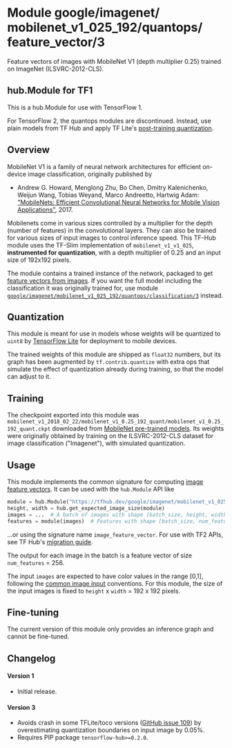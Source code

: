 # Module google/&zwnj;imagenet/&zwnj;mobilenet_v1_025_192/&zwnj;quantops/&zwnj;feature_vector/3
Feature vectors of images with MobileNet V1 (depth multiplier 0.25) trained on ImageNet (ILSVRC-2012-CLS).

<!-- dataset: ImageNet (ILSVRC-2012-CLS) -->
<!-- fine-tunable: false -->
<!-- format: hub -->
<!-- module-type: image-feature-vector -->
<!-- network-architecture: MobileNet V1 -->


## hub.Module for TF1

This is a hub.Module for use with TensorFlow 1.

For TensorFlow 2, the quantops modules are discontinued.
Instead, use plain models from TF Hub and apply TF Lite's
[post-training quantization](https://www.tensorflow.org/lite/performance/post_training_quantization).


## Overview

MobileNet V1 is a family of neural network architectures for efficient
on-device image classification, originally published by

  * Andrew G. Howard, Menglong Zhu, Bo Chen, Dmitry Kalenichenko, Weijun Wang,
    Tobias Weyand, Marco Andreetto, Hartwig Adam:
    ["MobileNets: Efficient Convolutional Neural Networks for
    Mobile Vision Applications"](https://arxiv.org/abs/1704.04861), 2017.

Mobilenets come in various sizes controlled by a multiplier for the
depth (number of features) in the convolutional layers. They can also be
trained for various sizes of input images to control inference speed.
This TF-Hub module uses the TF-Slim implementation of
`mobilenet_v1_v1_025`, **instrumented for quantization**,
with a depth multiplier of 0.25 and an input size of
192x192 pixels.

The module contains a trained instance of the network, packaged to get
[feature vectors from images](https://www.tensorflow.org/hub/common_signatures/images#feature-vector).
If you want the full model including the classification it was originally
trained for, use module
[`google/imagenet/mobilenet_v1_025_192/quantops/classification/3`](https://tfhub.dev/google/imagenet/mobilenet_v1_025_192/quantops/classification/3)
instead.


## Quantization

This module is meant for use in models whose weights will be quantized to
`uint8` by [TensorFlow Lite](https://www.tensorflow.org/mobile/tflite/)
for deployment to mobile devices.

The trained weights of this module are shipped as `float32` numbers,
but its graph has been augmented by `tf.contrib.quantize` with extra ops
that simulate the effect of quantization already during training,
so that the model can adjust to it.

## Training

The checkpoint exported into this module was `mobilenet_v1_2018_02_22/mobilenet_v1_0.25_192_quant/mobilenet_v1_0.25_192_quant.ckpt` downloaded
from
[MobileNet pre-trained models](https://github.com/tensorflow/models/blob/master/research/slim/nets/mobilenet_v1.md).
Its weights were originally obtained by training on the ILSVRC-2012-CLS
dataset for image classification ("Imagenet"), with simulated quantization.

## Usage

This module implements the common signature for computing
[image feature vectors](https://www.tensorflow.org/hub/common_signatures/images#feature-vector).
It can be used with the `hub.Module` API like

```python
module = hub.Module("https://tfhub.dev/google/imagenet/mobilenet_v1_025_192/quantops/feature_vector/3")
height, width = hub.get_expected_image_size(module)
images = ...  # A batch of images with shape [batch_size, height, width, 3].
features = module(images)  # Features with shape [batch_size, num_features].
```

...or using the signature name `image_feature_vector`.
For use with TF2 APIs, see TF Hub's [migration
guide](https://github.com/tensorflow/hub/blob/master/docs/migration_tf2.md).

The output for each image
in the batch is a feature vector of size `num_features` = 256.

The input `images` are expected to have color values in the range [0,1],
following the
[common image input](https://www.tensorflow.org/hub/common_signatures/images#input)
conventions.
For this module, the size of the input images is fixed to
`height` x `width` = 192 x 192 pixels.


## Fine-tuning

The current version of this module only provides an inference graph
and cannot be fine-tuned.


## Changelog

#### Version 1

  * Initial release.

#### Version 3

  * Avoids crash in some TFLite/toco versions
    ([GitHub issue 109](https://github.com/tensorflow/hub/issues/109))
    by overestimating quantization boundaries on input image by 0.05%.
  * Requires PIP package `tensorflow-hub>=0.2.0`.
